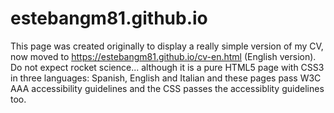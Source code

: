 # estebangm81.github.io

This page was created originally to display a really simple version of my CV, now moved to https://estebangm81.github.io/cv-en.html (English version).
Do not expect rocket science... although it is a pure HTML5 page with CSS3 in three languages: Spanish, English and Italian and these pages pass W3C AAA accessibility guidelines and the CSS passes the accessiblity guidelines too.
